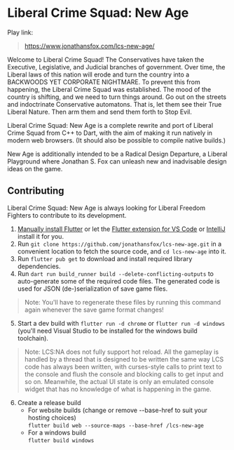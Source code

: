 # Liberal Crime Squad: New Age

Play link:

> <https://www.jonathansfox.com/lcs-new-age/>

Welcome to Liberal Crime Squad! The Conservatives have taken the Executive, Legislative, and Judicial branches of government. Over time, the Liberal laws of this nation will erode and turn the country into a BACKWOODS YET CORPORATE NIGHTMARE. To prevent this from happening, the Liberal Crime Squad was established. The mood of the country is shifting, and we need to turn things around. Go out on the streets and indoctrinate Conservative automatons.  That is, let them see their True Liberal Nature. Then arm them and send them forth to Stop Evil.

Liberal Crime Squad: New Age is a complete rewrite and port of Liberal Crime Squad from C++ to Dart, with the aim of making it run natively in modern web browsers. (It should also be possible to compile native builds.)

New Age is additionally intended to be a Radical Design Departure, a Liberal Playground where Jonathan S. Fox can unleash new and inadvisable design ideas on the game.

## Contributing

Liberal Crime Squad: New Age is always looking for Liberal Freedom Fighters to contribute to its development. 

1) [Manually install Flutter](https://docs.flutter.dev/get-started/install) or let the [Flutter extension for VS Code](https://marketplace.visualstudio.com/items?itemName=Dart-Code.flutter) or [IntelliJ](https://plugins.jetbrains.com/plugin/9212-flutter) install it for you.
2) Run `git clone https://github.com/jonathansfox/lcs-new-age.git` in a convenient location to fetch the source code, and `cd lcs-new-age` into it.
3) Run `flutter pub get` to download and install required library dependencies.
4) Run `dart run build_runner build --delete-conflicting-outputs` to auto-generate some of the required code files. The generated code is used for JSON (de-)serialization of save game files.

> Note: You'll have to regenerate these files by running this command again whenever the save game format changes!

5) Start a dev build with `flutter run -d chrome` or `flutter run -d windows` (you'll need Visual Studio to be installed for the windows build toolchain). 

> Note: LCS:NA does not fully support hot reload. All the gameplay is handled by a thread that is designed to be written the same way LCS code has always been written, with curses-style calls to print text to the console and flush the console and blocking calls to get input and so on. Meanwhile, the actual UI state is only an emulated console widget that has no knowledge of what is happening in the game.

6) Create a release build
    -  For website builds (change or remove --base-href to suit your hosting choices)  
`flutter build web --source-maps --base-href /lcs-new-age`  
    -  For a windows build  
    `flutter build windows`
